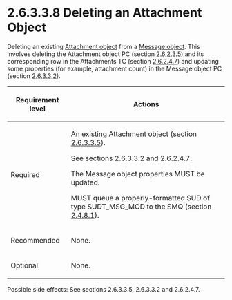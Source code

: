 <html dir="LTR" xmlns:mshelp="http://msdn.microsoft.com/mshelp" xmlns:ddue="http://ddue.schemas.microsoft.com/authoring/2003/5" xmlns:xlink="http://www.w3.org/1999/xlink" xmlns:tool="http://www.microsoft.com/tooltip">
    <head>
        <meta http-equiv="Content-Type" content="text/html; CHARSET=utf-8"></meta>
        <meta name="save" content="history"></meta>
        <title>2.6.3.3.8 Deleting an Attachment Object</title>
        <xml>
            <mshelp:toctitle title="2.6.3.3.8 Deleting an Attachment Object"></mshelp:toctitle>
            <mshelp:rltitle title="[MS-PST]: Deleting an Attachment Object"></mshelp:rltitle>
            <mshelp:keyword index="A" term="84ad2025-ddae-43fc-8cc7-d9b43dc498fd"></mshelp:keyword>
            <mshelp:attr name="DCSext.ContentType" value="open specification"></mshelp:attr>
            <mshelp:attr name="AssetID" value="84ad2025-ddae-43fc-8cc7-d9b43dc498fd"></mshelp:attr>
            <mshelp:attr name="TopicType" value="kbRef"></mshelp:attr>
            <mshelp:attr name="DCSext.Title" value="[MS-PST]: Deleting an Attachment Object" />
        </xml>
    </head>
    <body>
        <div id="header">
            <h1 class="heading">2.6.3.3.8 Deleting an Attachment Object</h1>
        </div>
        <div id="mainSection">
            <div id="mainBody">
                <div id="allHistory" class="saveHistory"></div>
                <div id="sectionSection0" class="section" name="collapseableSection">
                    

<p>Deleting an existing <a href="08220cc9-69b1-4072-a2e7-2a0ff201d505.htm#gt_6ab4cacc-0e1a-4843-b9e5-4f1fee5a695a">Attachment object</a> from a <a href="08220cc9-69b1-4072-a2e7-2a0ff201d505.htm#gt_b6c15d0c-d992-421d-ba96-99d3b63894cf">Message object</a>. This
involves deleting the Attachment object PC (section <a href="3e05614a-2a40-4b4d-8d92-dc88293b24ac.htm">2.6.2.3.5</a>) and its
corresponding row in the Attachments TC (section <a href="5a0450b5-61c3-4bb0-9837-fd14a00040d2.htm">2.6.2.4.7</a>) and updating
some properties (for example, attachment count) in the Message object PC
(section <a href="bd155f0d-2dd7-4f97-9604-67a12fe39090.htm">2.6.3.3.2</a>).</p>

<table>
 <thead>
  <tr>
   <th>
   <p>Requirement level</p>
   </th>
   <th>
   <p><b><span>Actions</span></b></p>
   </th>
  </tr>
 </thead>
 <tr>
  <td>
  <p>Required</p>
  </td>
  <td>
  <p>An existing Attachment object (section <a href="14d77d83-bd42-4da8-b9ce-22b41c951c9d.htm">2.6.3.3.5</a>).</p>
  <p>See sections 2.6.3.3.2 and 2.6.2.4.7.</p>
  <p>The Message object properties MUST be updated.</p>
  <p>MUST queue a properly-formatted SUD of type
  SUDT_MSG_MOD to the SMQ (section <a href="feced5b5-714b-47e1-8ca0-a8aae53c2fe4.htm">2.4.8.1</a>).</p>
  </td>
 </tr>
 <tr>
  <td>
  <p>Recommended</p>
  </td>
  <td>
  <p>None.</p>
  </td>
 </tr>
 <tr>
  <td>
  <p>Optional</p>
  </td>
  <td>
  <p>None.</p>
  </td>
 </tr>
</table>

<p>Possible side effects: See sections 2.6.3.3.5, 2.6.3.3.2 and
2.6.2.4.7.</p>
                </div>
            </div>
        </div>
    </body>
</html>